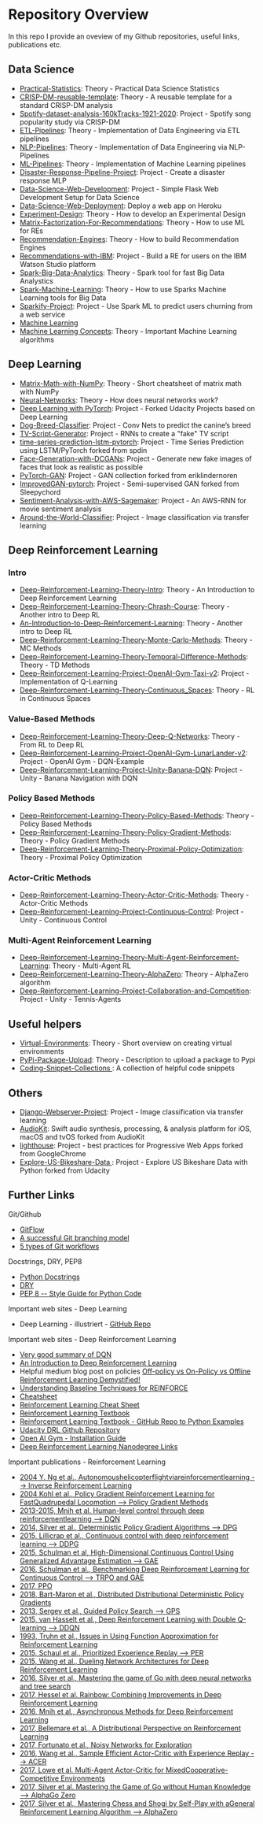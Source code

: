 
[image1]: assets/1.png

# Repository Overview
In this repo I provide an oveview of my Github repositories, useful links, publications etc.

## Data Science
- [Practical-Statistics](https://github.com/ddhartma/Practical-Statistics): Theory - Practical Data Science Statistics 
- [CRISP-DM-reusable-template](https://github.com/ddhartma/CRISP-DM-reusable-template): Theory - A reusable template for a standard CRISP-DM analysis 
- [Spotify-dataset-analysis-160kTracks-1921-2020](https://github.com/ddhartma/Spotify-dataset-analysis-160kTracks-1921-2020):  Project - Spotify song popularity study via CRISP-DM
- [ETL-Pipelines](https://github.com/ddhartma/ETL-Pipelines): Theory - Implementation of Data Engineering via ETL pipelines 
- [NLP-Pipelines](https://github.com/ddhartma/NLP-Pipelines): Theory - Implementation of Data Engineering via NLP-Pipelines 
- [ML-Pipelines](https://github.com/ddhartma/ML-Pipelines): Theory - Implementation of Machine Learning pipelines 
- [Disaster-Response-Pipeline-Project](https://github.com/ddhartma/Disaster-Response-Pipeline-Project): Project - Create a disaster response MLP
- [Data-Science-Web-Development](https://github.com/ddhartma/Data-Science-Web-Development): Project - Simple Flask Web Development Setup for Data Science 
- [Data-Science-Web-Deployment](https://github.com/ddhartma/Data-Science-Web-Deployment): Deploy a web app on Heroku 
- [Experiment-Design](https://github.com/ddhartma/Experiment-Design): Theory - How to develop an Experimental Design
- [Matrix-Factorization-For-Recommendations](https://github.com/ddhartma/Matrix-Factorization-For-Recommendations): Theory - How to use ML for REs 
- [Recommendation-Engines](https://github.com/ddhartma/Recommendation-Engines): Theory - How to build  Recommendation Engines 
- [Recommendations-with-IBM](https://github.com/ddhartma/Recommendations-with-IBM): Project - Build a RE for users on the IBM Watson Studio platform 
- [Spark-Big-Data-Analytics](https://github.com/ddhartma/Spark-Big-Data-Analytics): Theory - Spark tool for fast Big Data Analystics 
- [Spark-Machine-Learning](https://github.com/ddhartma/Spark-Machine-Learning): Theory - How to use Sparks Machine Learning tools for Big Data 
- [Sparkify-Project](https://github.com/ddhartma/Sparkify-Project): Project - Use Spark ML to predict users churning from a web service
- [Machine Learning](#machine_learning)
- [Machine Learning Concepts](https://github.com/ddhartma/Machine-Learning-Concepts): Theory -  Important Machine Learning algorithms 

## Deep Learning
- [Matrix-Math-with-NumPy](https://github.com/ddhartma/Matrix-Math-with-Numpy): Theory - Short cheatsheet of matrix math with NumPy 
- [Neural-Networks](https://github.com/ddhartma/Neural-Networks): Theory - How does neural networks work?
- [Deep Learning with PyTorch](https://github.com/ddhartma/deep-learning-v2-pytorch): Project - Forked Udacity Projects based on Deep Learning
- [Dog-Breed-Classifier](https://github.com/ddhartma/Dog-Breed-Classifier): Project - Conv Nets to predict the canine’s breed 
- [TV-Script-Generator](https://github.com/ddhartma/TV-Script-Generator): Project - RNNs to create a "fake" TV script
- [time-series-prediction-lstm-pytorch](https://github.com/ddhartma/time-series-prediction-lstm-pytorch): Project - Time Series Prediction using LSTM/PyTorch forked from spdin
- [Face-Generation-with-DCGANs](https://github.com/ddhartma/Face-Generation-with-DCGANs): Project - Generate new fake images of faces that look as realistic as possible 
- [PyTorch-GAN](https://github.com/ddhartma/PyTorch-GAN): Project - GAN collection forked from eriklindernoren
- [ImprovedGAN-pytorch](https://github.com/ddhartma/ImprovedGAN-pytorch): Project - Semi-supervised GAN forked from Sleepychord
- [Sentiment-Analysis-with-AWS-Sagemaker](https://github.com/ddhartma/Sentiment-Analysis-with-AWS-Sagemaker): Project - An AWS-RNN for movie sentiment analysis 
- [Around-the-World-Classifier](https://github.com/ddhartma/Around-the-World-Classifier): Project - Image classification via transfer learning


## Deep Reinforcement Learning
### Intro 
- [Deep-Reinforcement-Learning-Theory-Intro](https://github.com/ddhartma/Deep-Reinforcement-Learning-Theory-Intro): Theory - An Introduction to Deep Reinforcement Learning 
- [Deep-Reinforcement-Learning-Theory-Chrash-Course](https://medium.com/@nisheed/udacity-deep-reinforcement-learning-project-1-navigation-d16b43793af5): Theory - Another intro to Deep RL
- [An-Introduction-to-Deep-Reinforcement-Learning](https://thomassimonini.medium.com/an-introduction-to-deep-reinforcement-learning-17a565999c0c): Theory - Another intro to Deep RL
- [Deep-Reinforcement-Learning-Theory-Monte-Carlo-Methods](https://github.com/ddhartma/Deep-Reinforcement-Learning-Theory-Monte-Carlo-Methods): Theory - MC Methods 
- [Deep-Reinforcement-Learning-Theory-Temporal-Difference-Methods](https://github.com/ddhartma/Deep-Reinforcement-Learning-Theory-Temporal-Difference-Methods): Theory - TD Methods 
- [Deep-Reinforcement-Learning-Project-OpenAI-Gym-Taxi-v2](https://github.com/ddhartma/Deep-Reinforcement-Learning-Project-OpenAI-Gym-Taxi-v2): Project - Implementation of Q-Learning
- [Deep-Reinforcement-Learning-Theory-Continuous_Spaces](https://github.com/ddhartma/Deep-Reinforcement-Learning-Theory-Continuous_Spaces): Theory - RL in Continuous Spaces 

### Value-Based Methods
- [Deep-Reinforcement-Learning-Theory-Deep-Q-Networks](https://github.com/ddhartma/Deep-Reinforcement-Learning-Theory-Deep-Q-Networks): Theory - From RL to Deep RL 
- [Deep-Reinforcement-Learning-Project-OpenAI-Gym-LunarLander-v2](https://github.com/ddhartma/Deep-Reinforcement-Learning-Project-OpenAI-Gym-LunarLander-v2): Project - OpenAI Gym - DQN-Example
- [Deep-Reinforcement-Learning-Project-Unity-Banana-DQN](https://github.com/ddhartma/Deep-Reinforcement-Learning-Project-Unity-Banana-DQN): Project - Unity - Banana Navigation with DQN 

### Policy Based Methods
- [Deep-Reinforcement-Learning-Theory-Policy-Based-Methods](https://github.com/ddhartma/Deep-Reinforcement-Learning-Theory-Policy-Based-Methods): Theory - Policy Based Methods 
- [Deep-Reinforcement-Learning-Theory-Policy-Gradient-Methods](https://github.com/ddhartma/Deep-Reinforcement-Learning-Theory-Policy-Gradient-Methods): Theory - Policy Gradient Methods 
- [Deep-Reinforcement-Learning-Theory-Proximal-Policy-Optimization](https://github.com/ddhartma/Deep-Reinforcement-Learning-Theory-Proximal-Policy-Optimization): Theory - Proximal Policy Optimization 
### Actor-Critic Methods
- [Deep-Reinforcement-Learning-Theory-Actor-Critic-Methods](https://github.com/ddhartma/Deep-Reinforcement-Learning-Theory-Actor-Critic-Methods): Theory - Actor-Critic Methods 
- [Deep-Reinforcement-Learning-Project-Continuous-Control](https://github.com/ddhartma/Deep-Reinforcement-Learning-Project-Continuous-Control): Project - Unity - Continuous Control 

### Multi-Agent Reinforcement Learning
- [Deep-Reinforcement-Learning-Theory-Multi-Agent-Reinforcement-Learning](https://github.com/ddhartma/Deep-Reinforcement-Learning-Theory-Multi-Agent-Reinforcement-Learning): Theory - Multi-Agent RL 
- [Deep-Reinforcement-Learning-Theory-AlphaZero](https://github.com/ddhartma/Deep-Reinforcement-Learning-Theory-AlphaZero): Theory - AlphaZero algorithm
- [Deep-Reinforcement-Learning-Project-Collaboration-and-Competition](https://github.com/ddhartma/Deep-Reinforcement-Learning-Project-Collaboration-and-Competition): Project - Unity - Tennis-Agents



## Useful helpers
- [Virtual-Environments](https://github.com/ddhartma/Virtual-Environments): Theory - Short overview on creating virtual environments 
- [PyPi-Package-Upload](https://github.com/ddhartma/PyPi-Package-Upload): Theory - Description to upload a package to Pypi 
- [Coding-Snippet-Collections ](https://github.com/ddhartma/Coding-Snippet-Collections): A collection of helpful code snippets 

## Others
- [Django-Webserver-Project](https://github.com/ddhartma/Django-Webserver-Project): Project - Image classification via transfer learning
- [AudioKit](https://github.com/ddhartma/AudioKit): Swift audio synthesis, processing, & analysis platform for iOS, macOS and tvOS forked from AudioKit
- [lighthouse](https://github.com/ddhartma/lighthouse): Project - best practices for Progressive Web Apps forked from GoogleChrome
- [Explore-US-Bikeshare-Data ](): Project - Explore US Bikeshare Data with Python forked from Udacity

## Further Links <a name="Further_Links"></a>
Git/Github
* [GitFlow](https://datasift.github.io/gitflow/IntroducingGitFlow.html)
* [A successful Git branching model](https://nvie.com/posts/a-successful-git-branching-model/)
* [5 types of Git workflows](https://buddy.works/blog/5-types-of-git-workflows)

Docstrings, DRY, PEP8
* [Python Docstrings](https://www.geeksforgeeks.org/python-docstrings/)
* [DRY](https://www.youtube.com/watch?v=IGH4-ZhfVDk)
* [PEP 8 -- Style Guide for Python Code](https://www.python.org/dev/peps/pep-0008/)

Important web sites - Deep Learning
* Deep Learning - illustriert - [GitHub Repo](https://github.com/the-deep-learners/deep-learning-illustrated)

Important web sites - Deep Reinforcement Learning
* [Very good summary of DQN](https://medium.com/@nisheed/udacity-deep-reinforcement-learning-project-1-navigation-d16b43793af5)
* [An Introduction to Deep Reinforcement Learning](https://thomassimonini.medium.com/an-introduction-to-deep-reinforcement-learning-17a565999c0c)
* Helpful medium blog post on policies [Off-policy vs On-Policy vs Offline Reinforcement Learning Demystified!](https://kowshikchilamkurthy.medium.com/off-policy-vs-on-policy-vs-offline-reinforcement-learning-demystified-f7f87e275b48)
* [Understanding Baseline Techniques for REINFORCE](https://medium.com/@fork.tree.ai/understanding-baseline-techniques-for-reinforce-53a1e2279b57)
* [Cheatsheet](https://raw.githubusercontent.com/udacity/deep-reinforcement-learning/master/cheatsheet/cheatsheet.pdf)
* [Reinforcement Learning Cheat Sheet](https://towardsdatascience.com/reinforcement-learning-cheat-sheet-2f9453df7651)
* [Reinforcement Learning Textbook](https://s3-us-west-1.amazonaws.com/udacity-drlnd/bookdraft2018.pdf)
* [Reinforcement Learning Textbook - GitHub Repo to Python Examples](https://github.com/ShangtongZhang/reinforcement-learning-an-introduction)
* [Udacity DRL Github Repository](https://github.com/udacity/deep-reinforcement-learning)
* [Open AI Gym - Installation Guide](https://github.com/openai/gym#installation)
* [Deep Reinforcement Learning Nanodegree Links](https://docs.google.com/spreadsheets/d/19jUvEO82qt3itGP3mXRmaoMbVOyE6bLOp5_QwqITzaM/edit#gid=0)

Important publications - Reinforcement Learning
* [2004 Y. Ng et al., Autonomoushelicopterflightviareinforcementlearning --> Inverse Reinforcement Learning](https://people.eecs.berkeley.edu/~jordan/papers/ng-etal03.pdf)
* [2004 Kohl et al., Policy Gradient Reinforcement Learning for FastQuadrupedal Locomotion --> Policy Gradient Methods](https://www.cs.utexas.edu/~pstone/Papers/bib2html-links/icra04.pdf)
* [2013-2015, Mnih et al. Human-level control through deep reinforcementlearning --> DQN](https://storage.googleapis.com/deepmind-media/dqn/DQNNaturePaper.pdf)
* [2014, Silver et al., Deterministic Policy Gradient Algorithms --> DPG](http://proceedings.mlr.press/v32/silver14.html)
* [2015, Lillicrap et al., Continuous control with deep reinforcement learning --> DDPG](https://arxiv.org/abs/1509.02971)
* [2015, Schulman et al, High-Dimensional Continuous Control Using Generalized Advantage Estimation --> GAE](https://arxiv.org/abs/1506.02438)
* [2016, Schulman et al., Benchmarking Deep Reinforcement Learning for Continuous Control --> TRPO and GAE](https://arxiv.org/abs/1604.06778)
* [2017, PPO](https://openai.com/blog/openai-baselines-ppo/)
* [2018, Bart-Maron et al., Distributed Distributional Deterministic Policy Gradients](https://openreview.net/forum?id=SyZipzbCb)
* [2013, Sergey et al., Guided Policy Search --> GPS](https://graphics.stanford.edu/projects/gpspaper/gps_full.pdf)
* [2015, van Hasselt et al., Deep Reinforcement Learning with Double Q-learning --> DDQN](https://arxiv.org/abs/1509.06461)
* [1993, Truhn et al., Issues in Using Function Approximation for Reinforcement Learning](https://www.ri.cmu.edu/pub_files/pub1/thrun_sebastian_1993_1/thrun_sebastian_1993_1.pdf)
* [2015, Schaul et al., Prioritized Experience Replay --> PER](https://arxiv.org/abs/1511.05952)
* [2015, Wang et al., Dueling Network Architectures for Deep Reinforcement Learning](https://arxiv.org/abs/1511.06581)
* [2016, Silver et al., Mastering the game of Go with deep neural networks and tree search](https://www.researchgate.net/publication/292074166_Mastering_the_game_of_Go_with_deep_neural_networks_and_tree_search)
* [2017, Hessel et al. Rainbow: Combining Improvements in Deep Reinforcement Learning](https://arxiv.org/abs/1710.02298)
* [2016, Mnih et al., Asynchronous Methods for Deep Reinforcement Learning](https://arxiv.org/abs/1602.01783)
* [2017, Bellemare et al., A Distributional Perspective on Reinforcement Learning](https://arxiv.org/abs/1707.06887)
* [2017, Fortunato et al., Noisy Networks for Exploration](https://arxiv.org/abs/1706.10295)
* [2016, Wang et al., Sample Efficient Actor-Critic with Experience Replay --> ACER](https://arxiv.org/abs/1611.01224)
* [2017, Lowe et al. Multi-Agent Actor-Critic for MixedCooperative-Competitive Environments](https://papers.nips.cc/paper/2017/file/68a9750337a418a86fe06c1991a1d64c-Paper.pdf)
* [2017, Silver et al. Mastering the Game of Go without Human Knowledge --> AlphaGo Zero](https://discovery.ucl.ac.uk/id/eprint/10045895/1/agz_unformatted_nature.pdf)
* [2017, Silver et al., Mastering Chess and Shogi by Self-Play with aGeneral Reinforcement Learning Algorithm --> AlphaZero](https://arxiv.org/pdf/1712.01815.pdf)
